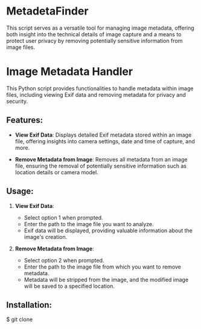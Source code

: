 # MetadetaFinder
This  script serves as a versatile tool for managing image metadata, offering both insight into the technical details of image capture and a means to protect user privacy by removing potentially sensitive information from image files.



# Image Metadata Handler

This Python script provides functionalities to handle metadata within image files, including viewing Exif data and removing metadata for privacy and security.

## Features:

- **View Exif Data**: Displays detailed Exif metadata stored within an image file, offering insights into camera settings, date and time of capture, and more.

- **Remove Metadata from Image**: Removes all metadata from an image file, ensuring the removal of potentially sensitive information such as location details or camera model.

## Usage:

1. **View Exif Data**:
    - Select option 1 when prompted.
    - Enter the path to the image file you want to analyze.
    - Exif data will be displayed, providing valuable information about the image's creation.

2. **Remove Metadata from Image**:
    - Select option 2 when prompted.
    - Enter the path to the image file from which you want to remove metadata.
    - Metadata will be stripped from the image, and the modified image will be saved to a specified location.

## Installation:
$ git clone 
